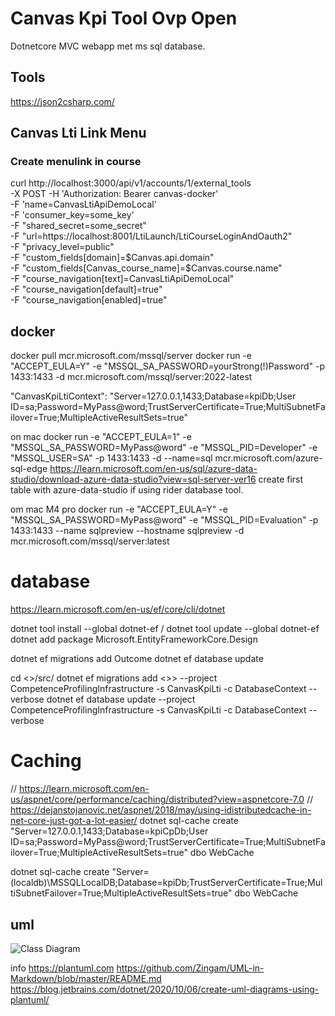 # Canvas Kpi Tool Ovp Open
Dotnetcore MVC webapp met ms sql database.


## Tools
https://json2csharp.com/



## Canvas Lti Link Menu
### Create menulink in course
curl http://localhost:3000/api/v1/accounts/1/external_tools \
-X POST -H 'Authorization: Bearer canvas-docker' \
-F 'name=CanvasLtiApiDemoLocal' \
-F 'consumer_key=some_key' \
-F "shared_secret=some_secret" \
-F "url=https://localhost:8001/LtiLaunch/LtiCourseLoginAndOauth2" \
-F "privacy_level=public" \
-F "custom_fields[domain]=\$Canvas.api.domain" \
-F "custom_fields[Canvas_course_name]=\$Canvas.course.name" \
-F "course_navigation[text]=CanvasLtiApiDemoLocal" \
-F "course_navigation[default]=true" \
-F "course_navigation[enabled]=true" 


## docker
docker pull mcr.microsoft.com/mssql/server
docker run -e "ACCEPT_EULA=Y" -e "MSSQL_SA_PASSWORD=yourStrong(!)Password" -p 1433:1433 -d mcr.microsoft.com/mssql/server:2022-latest

"CanvasKpiLtiContext": "Server=127.0.0.1,1433;Database=kpiDb;User ID=sa;Password=MyPass@word;TrustServerCertificate=True;MultiSubnetFailover=True;MultipleActiveResultSets=true"

on mac
docker run -e "ACCEPT_EULA=1" -e "MSSQL_SA_PASSWORD=MyPass@word" -e "MSSQL_PID=Developer" -e "MSSQL_USER=SA" -p 1433:1433 -d --name=sql mcr.microsoft.com/azure-sql-edge
https://learn.microsoft.com/en-us/sql/azure-data-studio/download-azure-data-studio?view=sql-server-ver16
create first table with azure-data-studio if using rider database tool.

om mac M4 pro
docker run -e "ACCEPT_EULA=Y" -e "MSSQL_SA_PASSWORD=MyPass@word" -e "MSSQL_PID=Evaluation" -p 1433:1433  --name sqlpreview --hostname sqlpreview -d mcr.microsoft.com/mssql/server:latest


# database  
https://learn.microsoft.com/en-us/ef/core/cli/dotnet

dotnet tool install --global dotnet-ef  / dotnet tool update --global dotnet-ef
dotnet add package Microsoft.EntityFrameworkCore.Design

dotnet ef migrations add Outcome
dotnet ef database update

cd <<ProjectMap>>/src/
dotnet ef migrations add <<MigrationName>>> --project CompetenceProfilingInfrastructure -s CanvasKpiLti -c DatabaseContext --verbose
dotnet ef database update --project CompetenceProfilingInfrastructure -s CanvasKpiLti -c DatabaseContext --verbose

# Caching
// https://learn.microsoft.com/en-us/aspnet/core/performance/caching/distributed?view=aspnetcore-7.0
// https://dejanstojanovic.net/aspnet/2018/may/using-idistributedcache-in-net-core-just-got-a-lot-easier/
dotnet sql-cache create "Server=127.0.0.1,1433;Database=kpiCpDb;User ID=sa;Password=MyPass@word;TrustServerCertificate=True;MultiSubnetFailover=True;MultipleActiveResultSets=true" dbo WebCache

dotnet sql-cache create "Server=(localdb)\MSSQLLocalDB;Database=kpiDb;TrustServerCertificate=True;MultiSubnetFailover=True;MultipleActiveResultSets=true" dbo WebCache

## uml


![Class Diagram](http://www.plantuml.com/plantuml/proxy?src=https://raw.githubusercontent.com/DennisCools/CanvasKpi/main/uml.puml)

info
https://plantuml.com
https://github.com/Zingam/UML-in-Markdown/blob/master/README.md
https://blog.jetbrains.com/dotnet/2020/10/06/create-uml-diagrams-using-plantuml/